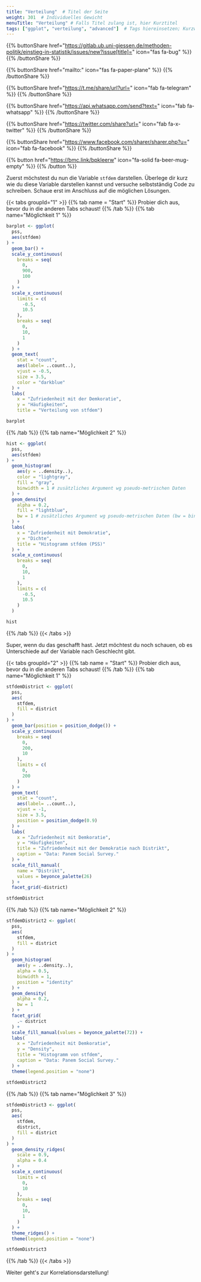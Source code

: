 ```yaml
---
title: "Verteilung"  # Titel der Seite
weight: 301  # Individuelles Gewicht 
menuTitle: "Verteilung" # Falls Titel zulang ist, hier Kurztitel
tags: ["ggplot", "verteilung", "advanced"]  # Tags hiereinsetzen; Kurzwort, was auf der Seite passsiert
---
```


{{% buttonShare href="https://gitlab.ub.uni-giessen.de/methoden-politik/einstieg-in-statistik/issues/new?issue[title]=" icon="fas fa-bug" %}} {{% /buttonShare %}} 

{{% buttonShare href="mailto:" icon="fas fa-paper-plane" %}} {{% /buttonShare %}}

{{% buttonShare href="https://t.me/share/url?url=" icon="fab fa-telegram" %}} {{% /buttonShare %}}

{{% buttonShare href="https://api.whatsapp.com/send?text=" icon="fab fa-whatsapp" %}} {{% /buttonShare %}}

{{% buttonShare href="https://twitter.com/share?url=" icon="fab fa-x-twitter" %}} {{% /buttonShare %}}

{{% buttonShare href="https://www.facebook.com/sharer/sharer.php?u=" icon="fab fa-facebook" %}} {{% /buttonShare %}}

{{% button href="https://bmc.link/bpkleerw" icon="fa-solid fa-beer-mug-empty" %}} {{% /button %}}

Zuerst möchstest du nun die Variable `stfdem` darstellen. Überlege dir kurz wie du diese Variable darstellen kannst und versuche selbstständig Code zu schreiben. Schaue erst im Anschluss auf die möglichen Lösungen. 

{{< tabs groupId="1" >}}
{{% tab name = "Start" %}}
Probier dich aus, bevor du in die anderen Tabs schaust!
{{% /tab %}}
{{% tab name="Möglichkeit 1" %}}
```R
barplot <- ggplot(
  pss, 
  aes(stfdem)
) +
  geom_bar() + 
  scale_y_continuous(
    breaks = seq(
      0, 
      900,
      100
    )
  ) +
  scale_x_continuous(
    limits = c(
      -0.5, 
      10.5
    ),
    breaks = seq(
      0,
      10,
      1
    )
  ) +
  geom_text( 
    stat = "count", 
    aes(label= ..count..), 
    vjust = -0.5, 
    size = 3.5,
    color = "darkblue"
  ) +
  labs(
    x = "Zufriedenheit mit der Demkoratie", 
    y = "Häufigkeiten", 
    title = "Verteilung von stfdem")

barplot
```
{{% /tab %}}
{{% tab name="Möglichkeit 2" %}}
```R
hist <- ggplot(
  pss, 
  aes(stfdem)
) + 
  geom_histogram(
    aes(y = ..density..), 
    color = "lightgray", 
    fill = "gray",
    binwidth = 1 # zusätzliches Argument wg pseudo-metrischen Daten
  ) + 
  geom_density(
    alpha = 0.2, 
    fill = "lightblue",
    bw = 1 # zusätzliches Argument wg pseudo-metrischen Daten (bw = binwidth)
  ) +
  labs(
    x = "Zufriedenheit mit Demokratie", 
    y = "Dichte", 
    title = "Histogramm stfdem (PSS)"
  ) +
  scale_x_continuous(
    breaks = seq(
      0,
      10,
      1
    ),
    limits = c(
      -0.5, 
      10.5
    )
  )

hist
```
{{% /tab %}}
{{< /tabs >}}

Super, wenn du das geschafft hast. Jetzt möchtest du noch schauen, ob es Unterschiede auf der Variable nach Geschlecht gibt. 

{{< tabs groupId="2" >}}
{{% tab name = "Start" %}}
Probier dich aus, bevor du in die anderen Tabs schaust!
{{% /tab %}}
{{% tab name="Möglichkeit 1" %}}
```R
stfdemDistrict <- ggplot(
  pss, 
  aes(
    stfdem, 
    fill = district
  )
) +
  geom_bar(position = position_dodge()) + 
  scale_y_continuous(
    breaks = seq(
      0,
      200, 
      10
    ),
    limits = c(
      0, 
      200
    )
  ) + 
  geom_text(
    stat = "count", 
    aes(label= ..count..), 
    vjust = -1, 
    size = 3.5, 
    position = position_dodge(0.9)
  ) +
  labs(
    x = "Zufriedenheit mit Demkoratie", 
    y = "Häufigkeiten", 
    title = "Zufriedenheit mit der Demokratie nach Distrikt",
    caption = "Data: Panem Social Survey."
  ) +
  scale_fill_manual(
    name = "Distrikt", 
    values = beyonce_palette(26)
  ) +
  facet_grid(~district)

stfdemDistrict
```
{{% /tab %}}
{{% tab name="Möglichkeit 2" %}}
```R
stfdemDistrict2 <- ggplot(
  pss,
  aes(
    stfdem, 
    fill = district
  )
) +
  geom_histogram(
    aes(y = ..density..),
    alpha = 0.5, 
    binwidth = 1, 
    position = "identity"
  ) + 
  geom_density(
    alpha = 0.2,
    bw = 1
  ) +
  facet_grid(
    .~ district 
  ) + 
  scale_fill_manual(values = beyonce_palette(72)) +
  labs(
    x = "Zufriedenheit mit Demkoratie", 
    y = "Density", 
    title = "Histogramm von stfdem",
    caption = "Data: Panem Social Survey."
  ) + 
  theme(legend.position = "none")

stfdemDistrict2
```
{{% /tab %}}
{{% tab name="Möglichkeit 3" %}}
```R
stfdemDistrict3 <- ggplot(
  pss, 
  aes(
    stfdem,
    district,
    fill = district
  )
) +
  geom_density_ridges(
    scale = 0.9,
    alpha = 0.4
  ) +
  scale_x_continuous(
    limits = c(
      0,
      10
    ),
    breaks = seq(
      0,
      10,
      1
    )
  ) +
  theme_ridges() +
  theme(legend.position = "none")

stfdemDistrict3
```
{{% /tab %}}
{{< /tabs >}}

Weiter geht's zur Korrelationsdarstellung!
